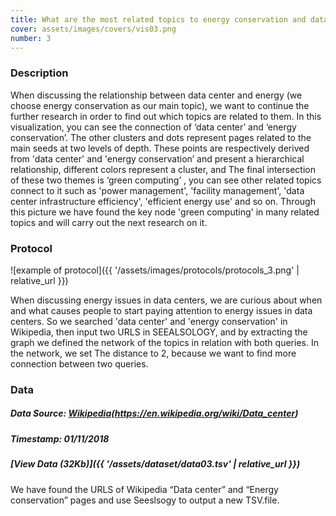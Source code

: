```yaml
---
title: What are the most related topics to energy conservation and data center in Wikipedia?
cover: assets/images/covers/vis03.png
number: 3
---
```

### Description
When discussing the relationship between data center and energy (we choose energy conservation as our main topic), we want to continue the further research in order to find out which topics are related to them. In this visualization, you can see the connection of ‘data center’ and ‘energy conservation’. The other clusters and dots represent pages related to the main seeds at two levels of depth. These points are respectively derived from 'data center' and 'energy conservation’ and present a hierarchical relationship, different colors represent a cluster, and The final intersection of these two themes is ‘green computing’ , you can see other related topics connect to it such as 'power management', 'facility management', 'data center infrastructure efficiency', 'efficient energy use' and so on. Through this picture we have found the key node 'green computing' in many related topics and will carry out the next research on it.



### Protocol
![example of protocol]({{ '/assets/images/protocols/protocols_3.png' | relative_url }})

When discussing energy issues in data centers, we are curious about when and what causes people to start paying attention to energy issues in data centers. So we searched 'data center' and 'energy conservation' in Wikipedia, then input two URLS in SEEALSOLOGY, and by extracting the graph we defined the network of the topics in relation with both queries. In the network, we set The distance to 2, because we want to find more connection between two queries.


### Data
##### Data Source: [Wikipedia](https://en.wikipedia.org/wiki/Energy_conservation)(https://en.wikipedia.org/wiki/Data_center)
##### Timestamp: 01/11/2018
##### [View Data (32Kb)]({{ '/assets/dataset/data03.tsv' | relative_url }})
We have found the URLS of Wikipedia “Data center” and “Energy conservation” pages and use Seeslsogy to output a new TSV.file.
